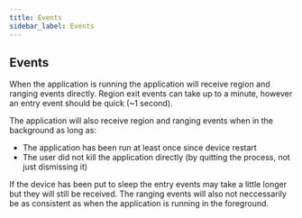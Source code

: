 ```yaml
---
title: Events
sidebar_label: Events
---
```


## Events

When the application is running the application will receive region and ranging events directly. 
Region exit events can take up to a minute, however an entry event should be quick (~1 second).

The application will also receive region and ranging events when in the background as long as:

- The application has been run at least once since device restart
- The user did not kill the application directly (by quitting the process, not just dismissing it)

If the device has been put to sleep the entry events may take a little longer but they will 
still be received. The ranging events will also not neccessarily be as consistent as when the 
application is running in the foreground.


